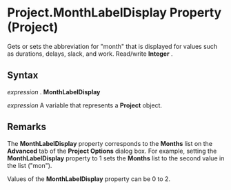 
# Project.MonthLabelDisplay Property (Project)

Gets or sets the abbreviation for "month" that is displayed for values such as durations, delays, slack, and work. Read/write  **Integer** .


## Syntax

 _expression_ . **MonthLabelDisplay**

 _expression_ A variable that represents a **Project** object.


## Remarks

The  **MonthLabelDisplay** property corresponds to the **Months** list on the **Advanced** tab of the **Project Options** dialog box. For example, setting the **MonthLabelDisplay** property to 1 sets the **Months** list to the second value in the list ("mon").

Values of the  **MonthLabelDisplay** property can be 0 to 2.

